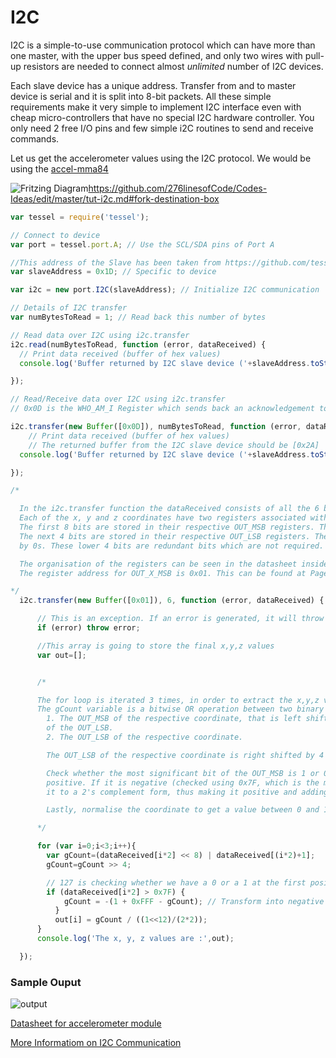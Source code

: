 # I2C

I2C is a simple-to-use communication protocol which can have more than one master, with the upper bus speed defined, and only two wires with pull-up resistors are needed to connect almost _unlimited_ number of I2C devices.

Each slave device has a unique address. Transfer from and to master device is serial and it is split into 8-bit packets. All these simple requirements make it very simple to implement I2C interface even with cheap micro-controllers that have no special I2C hardware controller. You only need 2 free I/O pins and few simple i2C routines to send and receive commands.

Let us get the accelerometer values using the I2C protocol. We would be using the [accel-mma84](https://www.seeedstudio.com/Tessel-Accelerometer-Module-p-2223.html)

![Fritzing Diagram](http://i.imgur.com/zK4U4S3.png)https://github.com/276linesofCode/Codes-Ideas/edit/master/tut-i2c.md#fork-destination-box

```js
var tessel = require('tessel');

// Connect to device
var port = tessel.port.A; // Use the SCL/SDA pins of Port A

//This address of the Slave has been taken from https://github.com/tessel/accel-mma84/blob/master/index.js#L15
var slaveAddress = 0x1D; // Specific to device

var i2c = new port.I2C(slaveAddress); // Initialize I2C communication

// Details of I2C transfer
var numBytesToRead = 1; // Read back this number of bytes

// Read data over I2C using i2c.transfer
i2c.read(numBytesToRead, function (error, dataReceived) {
  // Print data received (buffer of hex values)
  console.log('Buffer returned by I2C slave device ('+slaveAddress.toString(16)+'):', dataReceived);

});

// Read/Receive data over I2C using i2c.transfer
// 0x0D is the WHO_AM_I Register which sends back an acknowledgement to the master for starting the communication

i2c.transfer(new Buffer([0x0D]), numBytesToRead, function (error, dataReceived) {
    // Print data received (buffer of hex values)
    // The returned buffer from the I2C slave device should be [0x2A]
  console.log('Buffer returned by I2C slave device ('+slaveAddress.toString(16)+'):', dataReceived);

});

/*

  In the i2c.transfer function the dataReceived consists of all the 6 bytes of data 2 bytes each for the x, y and z values.
  Each of the x, y and z coordinates have two registers associated with them for storing the 12 bit long sample.
  The first 8 bits are stored in their respective OUT_MSB registers. These are the Most Significant first 8 bits.
  The next 4 bits are stored in their respective OUT_LSB registers. The remaining 4 bits are occupied
  by 0s. These lower 4 bits are redundant bits which are not required. The OUT_LSB and OUT_MSB store the 2's complement form of the coordinates.

  The organisation of the registers can be seen in the datasheet inside section 6.1 (Data Registers), page number - 21
  The register address for OUT_X_MSB is 0x01. This can be found at Page 19 of https://www.nxp.com/docs/en/data-sheet/MMA8452Q.pdf

*/
  i2c.transfer(new Buffer([0x01]), 6, function (error, dataReceived) {

      // This is an exception. If an error is generated, it will throw the error
      if (error) throw error;

      //This array is going to store the final x,y,z values
      var out=[];


      /*

      The for loop is iterated 3 times, in order to extract the x,y,z values.
      The gCount variable is a bitwise OR operation between two binary numbers:
        1. The OUT_MSB of the respective coordinate, that is left shifted by 8 bits in order to make space for the remaining 8 bits
        of the OUT_LSB.
        2. The OUT_LSB of the respective coordinate.

        The OUT_LSB of the respective coordinate is right shifted by 4 to get rid of the redundant lower 0 bits which are 4 in number.

        Check whether the most significant bit of the OUT_MSB is 1 or 0 i.e whether the coordinate value if negative or
        positive. If it is negative (checked using 0x7F, which is the maximum possible number that can be made from 7 bits), the if condition changes
        it to a 2's complement form, thus making it positive and adding a "-" sign in front of it.

        Lastly, normalise the coordinate to get a value between 0 and 1, dividing the gCount by 2^10.

      */

      for (var i=0;i<3;i++){
        var gCount=(dataReceived[i*2] << 8) | dataReceived[(i*2)+1];
        gCount=gCount >> 4;

        // 127 is checking whether we have a 0 or a 1 at the first position - basically its sign.
        if (dataReceived[i*2] > 0x7F) {
            gCount = -(1 + 0xFFF - gCount); // Transform into negative 2's complement
          }
          out[i] = gCount / ((1<<12)/(2*2));
      }
      console.log('The x, y, z values are :',out);

  });
```

### Sample Ouput

![output](https://i.imgur.com/Dg462Jf.jpg)

[Datasheet for accelerometer module](http://www.nxp.com/docs/en/data-sheet/MMA8452Q.pdf)

[More Informatiom on I2C Communication](https://learn.sparkfun.com/tutorials/i2c)
